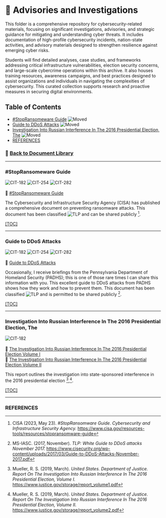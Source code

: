 # 📁 Advisories and Investigations
This folder is a comprehensive repository for cybersecurity-related materials, focusing on significant investigations, advisories, and strategic guidance for mitigating and understanding cyber threats. It includes documentation of high-profile cybersecurity incidents, nation-state activities, and advisory materials designed to strengthen resilience against emerging cyber risks.

Students will find detailed analyses, case studies, and frameworks addressing critical infrastructure vulnerabilities, election security concerns, and large-scale cybercrime operations within this archive. It also houses training resources, awareness campaigns, and best practices designed to assist organizations and individuals in navigating the complexities of cybersecurity. This curated collection supports research and proactive measures in securing digital environments.

## <a id="advisories-and-investigations"></a>Table of Contents
- [#StopRansomeware Guide](#advisories-and-investigations-stopransomeware-guide) ![Moved](https://img.shields.io/badge/Moved-FA24-blue?style=plastic)
- [Guide to DDoS Attacks](#advisories-and-investigations-guide-to-ddos-attacks) ![Moved](https://img.shields.io/badge/Moved-FA24-blue?style=plastic)
- [Investigation Into Russian Interference In The 2016 Presidential Election, The](#advisories-and-investigations-investigation-into-russian-interference-in-the-2016-presidential-election-the) ![Moved](https://img.shields.io/badge/Moved-FA24-blue?style=plastic)
- [REFERENCES](#advisories-and-investigations-references)

### 📁 [Back to Document Library](../../Document%20Library/README.md#doclib-toc)

---
### <a id="advisories-and-investigations-stopransomeware-guide"></a>#StopRansomeware Guide
![CIT-182](https://img.shields.io/badge/182-CIT?style=plastic&logo=educative&logoColor=white&color=3358FF)
![CIT-254](https://img.shields.io/badge/254-CIT?style=plastic&logo=Educative&logoColor=white&color=B833FF)
![CIT-282](https://img.shields.io/badge/282-CIT?style=plastic&logo=Educative&logoColor=white&color=FF9633)
<br/><br/>
:page_facing_up: [#StopRansomeware Guide](StopRansomware%20Guide%20508c.pdf)<br/>

The Cybersecurity and Infrastructure Security Agency (CISA) has published a comprehensive document on preventing ransomware attacks. This document has been classified ![TLP](https://img.shields.io/badge/TLP-CLEAR-white?style=plastic&logo=gitbook&logoColor=white&color=white) and can be shared publicly [^1].

[[TOC]](#advisories-and-investigations)

---
### <a id="advisories-and-investigations-guide-to-ddos-attacks"></a>Guide to DDoS Attacks
![CIT-182](https://img.shields.io/badge/182-CIT?style=plastic&logo=educative&logoColor=white&color=3358FF)
![CIT-254](https://img.shields.io/badge/254-CIT?style=plastic&logo=Educative&logoColor=white&color=B833FF)
![CIT-282](https://img.shields.io/badge/282-CIT?style=plastic&logo=Educative&logoColor=white&color=FF9633)
<br/><br/>
:page_facing_up: [Guide to DDoS Attacks](Guide-to-DDoS-Attacks-November-2017.pdf)<br/>

Occasionally, I receive briefings from the Pennsylvania Department of Homeland Security (PADHS); this is one of those rare times I can share this information with you.  This excellent guide to DDoS attacks from PADHS shows how they work and how to prevent them.  This document has been classified ![TLP](https://img.shields.io/badge/TLP-CLEAR-white?style=plastic&logo=gitbook&logoColor=white&color=white) and is permitted to be shared publicly [^4].

[[TOC]](#advisories-and-investigations)

---
### <a id="advisories-and-investigations-investigation-into-russian-interference-in-the-2016-presidential-election-the"></a>Investigation Into Russian Interference In The 2016 Presidential Election, The
![CIT-182](https://img.shields.io/badge/182-CIT?style=plastic&logo=educative&logoColor=white&color=3358FF)
<br/><br/>
:page_facing_up: [The Investigation Into Russian Interference In The 2016 Presidential Election Volume I](The%20Investigation%20Into%20Russian%20Interference%20In%20The%202016%20Presidential%20Election%20Volume%20I%20of%20II.pdf)<br/>
:page_facing_up: [The Investigation Into Russian Interference In The 2016 Presidential Election Volume II](The%20Investigation%20Into%20Russian%20Interference%20In%20The%202016%20Presidential%20Election%20Volume%20II%20of%20II.pdf)<br/>

This report outlines the investigation into state-sponsored interference in the 2016 presidential election [^2],[^3].

[[TOC]](#advisories-and-investigations)

---
### <a id="advisories-and-investigations-references"></a>REFERENCES
[^1]: CISA (2023, May 23). *#StopRansomware Guide. Cybersecurity and Infrastructure Security Agency.* https://www.cisa.gov/resources-tools/resources/stopransomware-guide
[^2]: Mueller, R. S. (2019, March). *United States. Department of Justice. Report On The Investigation Into Russian Interference In The 2016 Presidential Election, Volume I.* https://www.justice.gov/storage/report_volume1.pdf
[^3]: Mueller, R. S. (2019, March). *United States. Department of Justice. Report On The Investigation Into Russian Interference In The 2016 Presidential Election, Volume II.* https://www.justice.gov/storage/report_volume2.pdf
[^4]: MS-IASC. (2017, November). *TLP: White Guide to DDoS attacks November 2017.* https://www.cisecurity.org/wp-content/uploads/2017/03/Guide-to-DDoS-Attacks-November-2017.pdf

